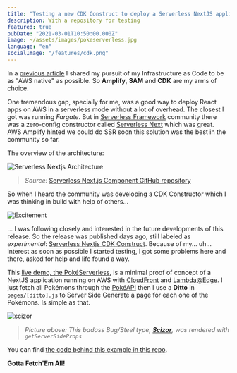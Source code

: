 ```yaml
---
title: "Testing a new CDK Construct to deploy a Serverless NextJS application with CloudFront and Lambda@Edge"
description: With a repository for testing
featured: true
pubDate: "2021-03-01T10:50:00.000Z"
image: ~/assets/images/pokeserverless.jpg
language: "en"
socialImage: "/features/cdk.png"
---
```


In a [previous article](https://dev.to/aws-builders/aws-amplify-sam-cdk-what-to-choose-for-your-infrastructure-as-code-on-aws-lh2) I shared my pursuit of my Infrastructure as Code to be as "AWS native" as possible. So **Amplify**, **SAM** and **CDK** are my arms of choice.

One tremendous gap, specially for me, was a good way to deploy React apps on AWS in a serverless mode without a lot of overhead. The closest I got was running _Fargate_. But in [Serverless Framework](https://www.serverless.com/) community there was a zero-config constructor called [Serverless Next](https://serverless-nextjs.com/) which was great. AWS Amplify hinted we could do SSR soon this solution was the best in the community so far.

The overview of the architecture:

![Serverless Nextjs Architecture](https://dev-to-uploads.s3.amazonaws.com/uploads/articles/yf8dn4olkvw1y313x2yl.png)
> _Source:_ [Serverless Next.js Component GitHub repository](https://github.com/serverless-nextjs/serverless-next.js#architecture)

So when I heard the community was developing a CDK Constructor which I was thinking in build with help of others...

![Excitement](https://dev-to-uploads.s3.amazonaws.com/uploads/articles/wtthgt0bqeou2228jkpg.gif)

... I was following closely and interested in the future developments of this release. So the release was published days ago, still labeled as _experimental_: [Serverless Nextjs CDK Construct](https://serverless-nextjs.com/docs/cdkconstruct/). Because of my... uh... interest as soon as possible I started testing, I got some problems here and there, asked for help and life found a way.

This [live demo, the PokéServerless](https://d2isii528175w2.cloudfront.net/), is a minimal proof of concept of a NextJS application running on AWS with [CloudFront](https://aws.amazon.com/cloudfront/) and [Lambda@Edge](https://aws.amazon.com/lambda/edge/). I just fetch all Pokémons through the [PokéAPI](https://pokeapi.co/) then I use a **Ditto** in `pages/[ditto].js` to Server Side Generate a page for each one of the Pokémons. Is simple as that.

![scizor](https://dev-to-uploads.s3.amazonaws.com/uploads/articles/iy17ac9ow1cpvk7c9ybw.png)
> _Picture above: This badass Bug/Steel type, **[Scizor](https://d2isii528175w2.cloudfront.net/scizor)**, was rendered with `getServerSideProps`_

You can find [the code behind this example in this repo](https://github.com/ibrahimcesar/nextjs-ssr-cdk-aws).

**Gotta Fetch'Em All!**